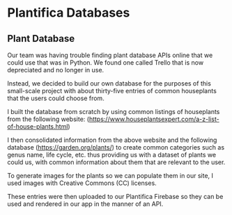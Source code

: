 # Plantifica Databases

## Plant Database

Our team was having trouble finding plant database APIs online that we could use that was in Python.
We found one called Trello that is now depreciated and no longer in use.

Instead, we decided to build our own database for the purposes of this small-scale project with about thirty-five entries of common houseplants
that the users could choose from.

I built the database from scratch by using common listings of houseplants from the following website: 
(https://www.houseplantsexpert.com/a-z-list-of-house-plants.html)

I then consolidated information from the above website and the following database (https://garden.org/plants/) to create
common categories such as genus name, life cycle, etc. thus providing us with a dataset of plants we could us, with common information about them
that are relevant to the user.

To generate images for the plants so we can populate them in our site, I used images with Creative Commons (CC) licenses. 

These entries were then uploaded to our Plantifica Firebase so they can be used and rendered in our app in the manner of an API.